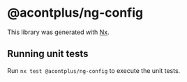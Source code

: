 # @acontplus/ng-config

This library was generated with [Nx](https://nx.dev).

## Running unit tests

Run `nx test @acontplus/ng-config` to execute the unit tests.

